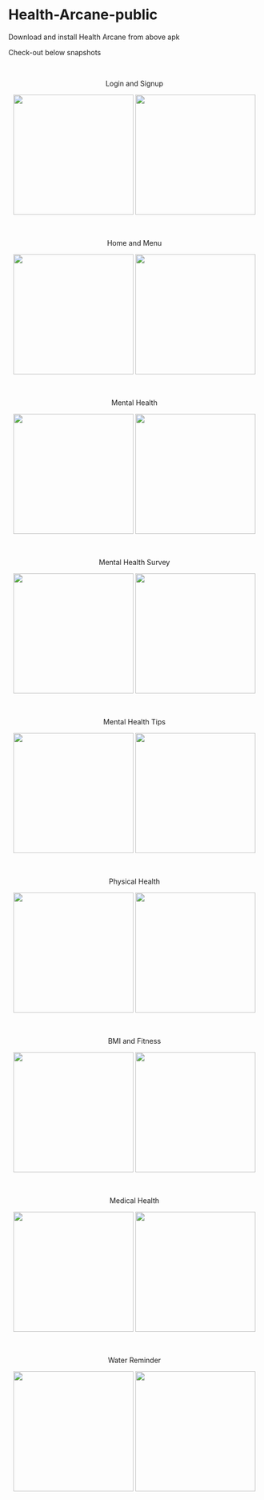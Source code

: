 # Health-Arcane-public
Download and install Health Arcane from above apk

Check-out below snapshots

<br />
<p align = "center">Login and Signup</p>
<div>
  <p align = "center">
  <img src="https://user-images.githubusercontent.com/81978998/181067524-f6cc26df-e2e5-43eb-939f-b991686307ea.png" width="240">
  <img src="https://user-images.githubusercontent.com/81978998/181067536-98043d46-8769-46a1-8376-162dbc25ee52.png" width="240">
  </p>
</div>


<br />
<p align = "center">Home and Menu</p>
<div>
  <p align = "center">
  <img src="https://user-images.githubusercontent.com/81978998/181067964-a8d5278f-4771-484f-9e29-5e1a90b5269a.png" width="240">
  <img src="https://user-images.githubusercontent.com/81978998/181067950-19347464-ece2-43a2-9a04-fff8884335ef.png" width="240">
  </p>
</div>


<br />
<p align = "center">Mental Health</p>
<div>
  <p align = "center">
  <img src="https://user-images.githubusercontent.com/81978998/181068318-5d96fee2-84ab-4d21-811d-24efd619ed4c.png" width="240">
  <img src="https://user-images.githubusercontent.com/81978998/181068305-695457a1-281e-4f1d-b9b9-2d3c2fe300a2.png" width="240">
  </p>
</div>

<br />
<p align = "center">Mental Health Survey</p>
<div>
  <p align = "center">
  <img src="https://user-images.githubusercontent.com/81978998/181068565-cc9d35f0-4052-4084-973a-21e1c0afbaaa.png" width="240">
  <img src="https://user-images.githubusercontent.com/81978998/181068552-1b54373a-c983-4a22-83ff-1480a2167e3f.png" width="240">
  </p>
</div>

<br />
<p align = "center">Mental Health Tips</p>
<div>
  <p align = "center">
  <img src="https://user-images.githubusercontent.com/81978998/181068843-ef9c0faa-6946-45a6-85ff-4d702f8cc56f.png" width="240">
  <img src="https://user-images.githubusercontent.com/81978998/181068832-ee570d79-1658-47af-959f-f930ece3899b.png" width="240">
  </p>
</div>

<br />
<p align = "center">Physical Health</p>
<div>
  <p align = "center">
  <img src="https://user-images.githubusercontent.com/81978998/181069078-4c5f7385-204e-4bbe-adca-133aa8a58162.png" width="240">
  <img src="https://user-images.githubusercontent.com/81978998/181069063-7567d8e6-39b3-4075-9a0c-ec84b706e632.png" width="240">
  </p>
</div>

<br />
<p align = "center">BMI and Fitness</p>
<div>
  <p align = "center">
  <img src="https://user-images.githubusercontent.com/81978998/181069342-a2ec25c6-ee35-468a-ae3e-762e620da603.png" width="240">
  <img src="https://user-images.githubusercontent.com/81978998/181069323-1516f2d0-7e52-4510-8732-df603e64a535.png" width="240">
  </p>
</div>

<br />
<p align = "center">Medical Health</p>
<div>
  <p align = "center">
  <img src="https://user-images.githubusercontent.com/81978998/181069586-f826f8ca-c9e5-447d-b68b-47e368ca33bb.png" width="240">
  <img src="https://user-images.githubusercontent.com/81978998/181069600-e8c5c5d6-98e1-4df1-bd6f-57b96b2401c1.png" width="240">
  </p>
</div>

<br />
<p align = "center">Water Reminder</p>
<div>
  <p align = "center">
  <img src="https://user-images.githubusercontent.com/81978998/181070128-a2843224-3aba-4002-83b7-432d279cbc72.png" width="240">
  <img src="https://user-images.githubusercontent.com/81978998/181070112-b60dbb51-5002-4adf-8014-207e1e8d0dfe.png" width="240">
  </p>
</div>
